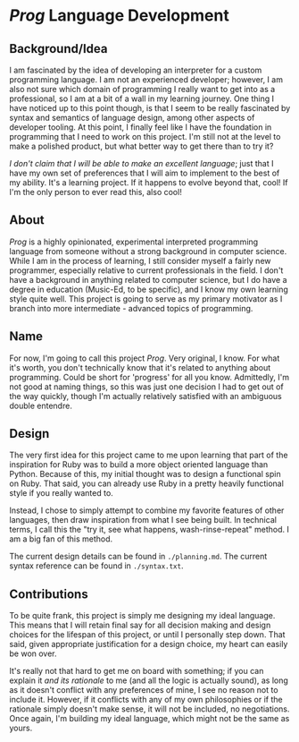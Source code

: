 # *Prog* Language Development

## Background/Idea

I am fascinated by the idea of developing an interpreter for a custom programming language. I am not an experienced developer; however, I am also not sure which domain of programming I really want to get into as a professional, so I am at a bit of a wall in my learning journey. One thing I have noticed up to this point though, is that I seem to be really fascinated by syntax and semantics of language design, among other aspects of developer tooling. At this point, I finally feel like I have the foundation in programming that I need to work on this project. I'm still not at the level to make a polished product, but what better way to get there than to try it?

*I don't claim that I will be able to make an excellent language*; just that I have my own set of preferences that I will aim to implement to the best of my ability. It's a learning project. If it happens to evolve beyond that, cool! If I'm the only person to ever read this, also cool! 

## About

*Prog* is a highly opinionated, experimental interpreted programming language from someone without a strong background in computer science. While I am in the process of learning, I still consider myself a fairly new programmer, especially relative to current professionals in the field. I don't have a background in anything related to computer science, but I do have a degree in education (Music-Ed, to be specific), and I know my own learning style quite well. This project is going to serve as my primary motivator as I branch into more intermediate - advanced topics of programming.

## Name

For now, I'm going to call this project *Prog*. Very original, I know. For what it's worth, you don't technically know that it's related to anything about programming. Could be short for 'progress' for all you know. Admittedly, I'm not good at naming things, so this was just one decision I had to get out of the way quickly, though I'm actually relatively satisfied with an ambiguous double entendre. 

## Design

The very first idea for this project came to me upon learning that part of the inspiration for Ruby was to build a more object oriented language than Python. Because of this, my initial thought was to design a functional spin on Ruby. That said, you can already use Ruby in a pretty heavily functional style if you really wanted to. 

Instead, I chose to simply attempt to combine my favorite features of other languages, then draw inspiration from what I see being built. In technical terms, I call this the "try it, see what happens, wash-rinse-repeat" method. I am a big fan of this method. 

The current design details can be found in `./planning.md`.
The current syntax reference can be found in `./syntax.txt`.

## Contributions

To be quite frank, this project is simply me designing my ideal language. This means that I will retain final say for all decision making and design choices for the lifespan of this project, or until I personally step down. That said, given appropriate justification for a design choice, my heart can easily be won over. 

It's really not that hard to get me on board with something; if you can explain it *and its rationale* to me (and all the logic is actually sound), as long as it doesn't conflict with any preferences of mine, I see no reason not to include it. However, if it conflicts with any of my own philosophies or if the rationale simply doesn't make sense, it will not be included, no negotiations. Once again, I'm building my ideal language, which might not be the same as yours. 
